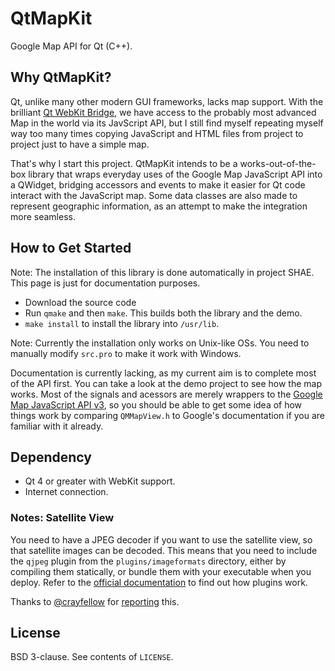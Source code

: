 # QtMapKit

Google Map API for Qt (C++).


## Why QtMapKit?

Qt, unlike many other modern GUI frameworks, lacks map support. With the brilliant [Qt WebKit Bridge](http://qt-project.org/doc/qt-4.8/qtwebkit-bridge.html), we have access to the probably most advanced Map in the world via its JavScript API, but I still find myself repeating myself way too many times copying JavaScript and HTML files from project to project just to have a simple map.

That's why I start this project. QtMapKit intends to be a works-out-of-the-box library that wraps everyday uses of the Google Map JavaScript API into a QWidget, bridging accessors and events to make it easier for Qt code interact with the JavaScript map. Some data classes are also made to represent geographic information, as an attempt to make the integration more seamless.

## How to Get Started
Note: The installation of this library is done automatically in project SHAE. This page is just for documentation purposes.

* Download the source code
* Run `qmake` and then `make`. This builds both the library and the demo.
* `make install` to install the library into `/usr/lib`.


Note: Currently the installation only works on Unix-like OSs. You need to manually modify `src.pro` to make it work with Windows.

Documentation is currently lacking, as my current aim is to complete most of the API first. You can take a look at the demo project to see how the map works. Most of the signals and acessors are merely wrappers to the [Google Map JavaScript API v3](https://developers.google.com/maps/documentation/javascript/), so you should be able to get some idea of how things work by comparing `QMMapView.h` to Google's documentation if you are familiar with it already.


## Dependency

* Qt 4 or greater with WebKit support.
* Internet connection.


### Notes: Satellite View

You need to have a JPEG decoder if you want to use the satellite view, so that satellite images can be decoded. This means that you need to include the `qjpeg` plugin from the `plugins/imageformats` directory, either by compiling them statically, or bundle them with your executable when you deploy. Refer to the [official documentation](http://qt-project.org/doc/qt-5/deployment-plugins.html) to find out how plugins work.

Thanks to [@crayfellow](https://github.com/crayfellow) for [reporting](https://github.com/uranusjr/QtMapKit/issues/1) this.


## License

BSD 3-clause. See contents of `LICENSE`.
